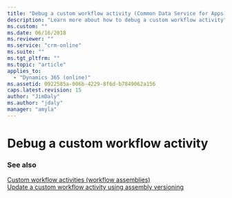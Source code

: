 ```yaml
---
title: "Debug a custom workflow activity (Common Data Service for Apps) | Microsoft Docs"
description: "Learn more about how to debug a custom workflow activity"
ms.custom: ""
ms.date: 06/16/2018
ms.reviewer: ""
ms.service: "crm-online"
ms.suite: ""
ms.tgt_pltfrm: ""
ms.topic: "article"
applies_to: 
  - "Dynamics 365 (online)"
ms.assetid: 0922585a-006b-4229-8f6d-b7849062a156
caps.latest.revision: 15
author: "JimDaly"
ms.author: "jdaly"
manager: "amyla"
---
```

# Debug a custom workflow activity

<!-- TODO:
This content is about debugging on the server and won't work for Common Data Service for Apps.
See https://community.dynamics.com/crm/b/microsoftdynamicscrmandstuff/archive/2013/03/08/debugging-workflow-custom-activities-with-plugin-registration-tool

Maybe this was supposed to refer to this:
[Analyze plug-in performance](../analyze-plugin-performance.md)
or
[Debug a plug-In](../debug-plugin.md)

To debug a custom workflow activity, copy the .pdb file for the assembly to the `%installdir%\server\bin\assembly` folder. The assembly can be deployed as on-disk or stored in the database. The recommended deployment is in the database, but for debugging you should select on-disk. Next, attach the debugger to the `CrmAsyncService.exe` process. Make sure that you remove the .pdb file when you’ve finished debugging because it uses memory to have it loaded. For detailed information, see [Debug a plug-In](../debug-plugin.md).   -->
  
### See also  
[Custom workflow activities (workflow assemblies)](../custom-workflow-activities-workflow-assemblies.md)   
[Update a custom workflow activity using assembly versioning](update-custom-workflow-activity-using-assembly-versioning.md)
